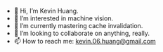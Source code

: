 - 👋 Hi, I’m Kevin Huang.
- 👀 I’m interested in machine vision.
- 🌱 I’m currently mastering cache invalidation.
- 💞️ I’m looking to collaborate on anything, really.
- 📫 How to reach me: kevin.06.huang@gmail.com

<!---
kevin-06-huang/kevin-06-huang is a ✨ special ✨ repository because its `README.md` (this file) appears on your GitHub profile.
You can click the Preview link to take a look at your changes.
--->
